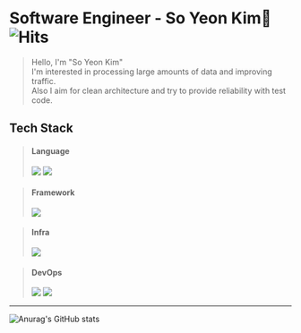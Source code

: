 # Software Engineer - So Yeon Kim👋 ![Hits](https://hits.seeyoufarm.com/api/count/incr/badge.svg?url=https%3A%2F%2Fgithub.com%2FHwiYul-G&count_bg=%2379C83D&title_bg=%23555555&icon=hootsuite.svg&icon_color=%23E7E7E7&title=hits&edge_flat=false)
> Hello, I'm "So Yeon Kim" <br>
> I'm interested in processing large amounts of data and improving traffic.</br>
> Also I aim for clean architecture and try to provide reliability with test code.

## Tech Stack

> #### Language
> <img src="https://img.shields.io/badge/Java-ED8B00?style=flat-square&logo=openjdk&logoColor=white"/>
> <img src="https://img.shields.io/badge/Kotlin-7F52FF?style=flat-square&logo=Kotlin&logoColor=white"/>

> #### Framework
> <img src="https://img.shields.io/badge/SpringBoot-6DB33F?style=flat-square&logo=Spring&logoColor=white" />

> #### Infra
> <img src="https://img.shields.io/badge/azure-%230072C6.svg?style=flat-square&logo=microsoftazure&logoColor=white" />

> #### DevOps
> <img src="https://img.shields.io/badge/github%20actions-%232671E5.svg?style=flat-square&logo=githubactions&logoColor=white" />
> <img src="https://img.shields.io/badge/Docker-2496ED?style=flat-square&logo=Docker&logoColor=white"/>

---
![Anurag's GitHub stats](https://github-readme-stats.vercel.app/api?username=HwiYul-G&show_icons=true&theme=radical)



